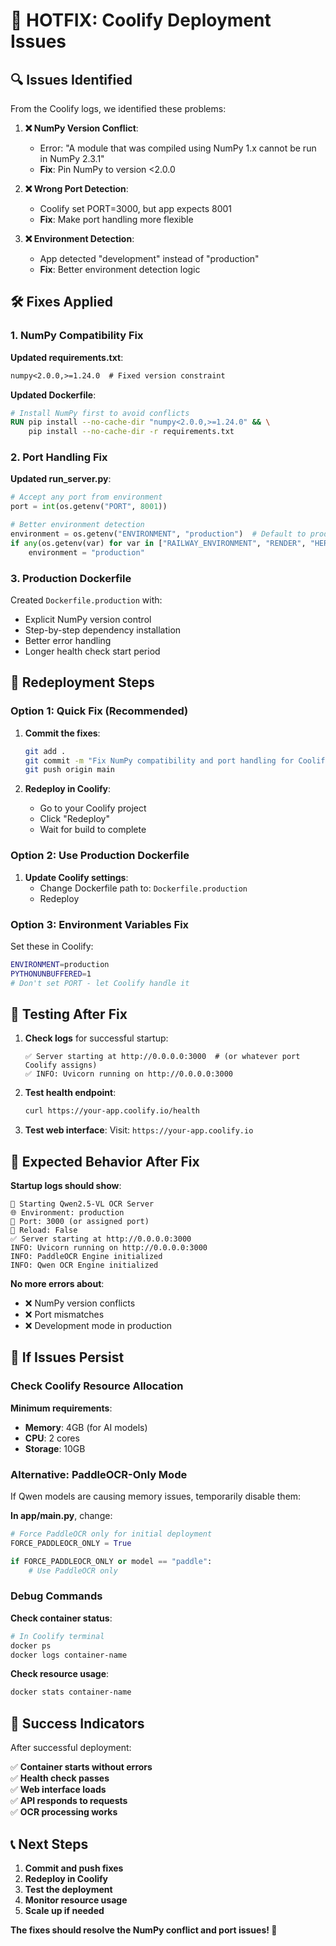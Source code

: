 # 🚨 HOTFIX: Coolify Deployment Issues

## 🔍 Issues Identified

From the Coolify logs, we identified these problems:

1. **❌ NumPy Version Conflict**: 
   - Error: "A module that was compiled using NumPy 1.x cannot be run in NumPy 2.3.1"
   - **Fix**: Pin NumPy to version <2.0.0

2. **❌ Wrong Port Detection**:
   - Coolify set PORT=3000, but app expects 8001
   - **Fix**: Make port handling more flexible

3. **❌ Environment Detection**:
   - App detected "development" instead of "production"
   - **Fix**: Better environment detection logic

## 🛠️ Fixes Applied

### 1. NumPy Compatibility Fix

**Updated requirements.txt**:
```txt
numpy<2.0.0,>=1.24.0  # Fixed version constraint
```

**Updated Dockerfile**:
```dockerfile
# Install NumPy first to avoid conflicts
RUN pip install --no-cache-dir "numpy<2.0.0,>=1.24.0" && \
    pip install --no-cache-dir -r requirements.txt
```

### 2. Port Handling Fix

**Updated run_server.py**:
```python
# Accept any port from environment
port = int(os.getenv("PORT", 8001))

# Better environment detection
environment = os.getenv("ENVIRONMENT", "production")  # Default to production
if any(os.getenv(var) for var in ["RAILWAY_ENVIRONMENT", "RENDER", "HEROKU_APP_NAME", "COOLIFY_APP_ID"]):
    environment = "production"
```

### 3. Production Dockerfile

Created `Dockerfile.production` with:
- Explicit NumPy version control
- Step-by-step dependency installation
- Better error handling
- Longer health check start period

## 🚀 Redeployment Steps

### Option 1: Quick Fix (Recommended)

1. **Commit the fixes**:
   ```bash
   git add .
   git commit -m "Fix NumPy compatibility and port handling for Coolify deployment"
   git push origin main
   ```

2. **Redeploy in Coolify**:
   - Go to your Coolify project
   - Click "Redeploy"
   - Wait for build to complete

### Option 2: Use Production Dockerfile

1. **Update Coolify settings**:
   - Change Dockerfile path to: `Dockerfile.production`
   - Redeploy

### Option 3: Environment Variables Fix

Set these in Coolify:
```bash
ENVIRONMENT=production
PYTHONUNBUFFERED=1
# Don't set PORT - let Coolify handle it
```

## 🧪 Testing After Fix

1. **Check logs** for successful startup:
   ```
   ✅ Server starting at http://0.0.0.0:3000  # (or whatever port Coolify assigns)
   ✅ INFO: Uvicorn running on http://0.0.0.0:3000
   ```

2. **Test health endpoint**:
   ```bash
   curl https://your-app.coolify.io/health
   ```

3. **Test web interface**:
   Visit: `https://your-app.coolify.io`

## 🔧 Expected Behavior After Fix

**Startup logs should show**:
```
🚀 Starting Qwen2.5-VL OCR Server
🌐 Environment: production
🔧 Port: 3000 (or assigned port)
🔄 Reload: False
✅ Server starting at http://0.0.0.0:3000
INFO: Uvicorn running on http://0.0.0.0:3000
INFO: PaddleOCR Engine initialized
INFO: Qwen OCR Engine initialized
```

**No more errors about**:
- ❌ NumPy version conflicts
- ❌ Port mismatches
- ❌ Development mode in production

## 🚨 If Issues Persist

### Check Coolify Resource Allocation

**Minimum requirements**:
- **Memory**: 4GB (for AI models)
- **CPU**: 2 cores
- **Storage**: 10GB

### Alternative: PaddleOCR-Only Mode

If Qwen models are causing memory issues, temporarily disable them:

**In app/main.py**, change:
```python
# Force PaddleOCR only for initial deployment
FORCE_PADDLEOCR_ONLY = True

if FORCE_PADDLEOCR_ONLY or model == "paddle":
    # Use PaddleOCR only
```

### Debug Commands

**Check container status**:
```bash
# In Coolify terminal
docker ps
docker logs container-name
```

**Check resource usage**:
```bash
docker stats container-name
```

## 🎯 Success Indicators

After successful deployment:

✅ **Container starts without errors**  
✅ **Health check passes**  
✅ **Web interface loads**  
✅ **API responds to requests**  
✅ **OCR processing works**  

## 📞 Next Steps

1. **Commit and push fixes**
2. **Redeploy in Coolify**
3. **Test the deployment**
4. **Monitor resource usage**
5. **Scale up if needed**

**The fixes should resolve the NumPy conflict and port issues! 🚀**

